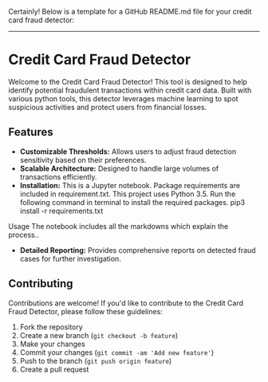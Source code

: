 Certainly! Below is a template for a GitHub README.md file for your credit card fraud detector:

---

# Credit Card Fraud Detector

Welcome to the Credit Card Fraud Detector! This tool is designed to help identify potential fraudulent transactions within credit card data. Built with various python tools, this detector leverages machine learning to spot suspicious activities and protect users from financial losses.

## Features

- **Customizable Thresholds:** Allows users to adjust fraud detection sensitivity based on their preferences.
- **Scalable Architecture:** Designed to handle large volumes of transactions efficiently.
- **Installation:**
This is a Jupyter notebook. Package requirements are included in requirement.txt. This project uses Python 3.5. Run the following command in terminal to install the required packages. pip3 install -r requirements.txt

Usage
The notebook includes all the markdowns which explain the process..
- **Detailed Reporting:** Provides comprehensive reports on detected fraud cases for further investigation.



## Contributing

Contributions are welcome! If you'd like to contribute to the Credit Card Fraud Detector, please follow these guidelines:

1. Fork the repository
2. Create a new branch (`git checkout -b feature`)
3. Make your changes
4. Commit your changes (`git commit -am 'Add new feature'`)
5. Push to the branch (`git push origin feature`)
6. Create a pull request
